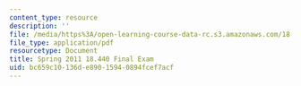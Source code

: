 ```yaml
---
content_type: resource
description: ''
file: /media/https%3A/open-learning-course-data-rc.s3.amazonaws.com/18-600-probability-and-random-variables-fall-2019/bc659c10136de89015940894fcef7acf_MIT18_600F19_final_2011.pdf
file_type: application/pdf
resourcetype: Document
title: Spring 2011 18.440 Final Exam
uid: bc659c10-136d-e890-1594-0894fcef7acf
---
```

